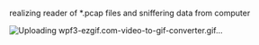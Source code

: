  realizing reader of *.pcap files and sniffering data from computer

![Uploading wpf3-ezgif.com-video-to-gif-converter.gif…]()

